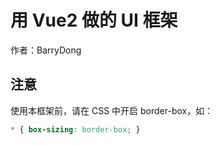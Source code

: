 # 用 Vue2 做的 UI 框架

作者：BarryDong

## 注意

使用本框架前，请在 CSS 中开启 border-box，如：

```css
* { box-sizing: border-box; }
```
